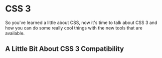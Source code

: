 # CSS 3

So you've learned a little about CSS, now it's time to talk about CSS 3 and how you can do some really cool things with the new tools that are available.

## A Little Bit About CSS 3 Compatibility